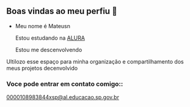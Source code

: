 ## Boas vindas ao meu perfiu 🖤

- Meu nome é Mateusn

  Estou estudando na [ALURA](https://alura.com.br)

  Estou me descenvolvendo

Ultilozo esse espaço para minha organização e compartilhamento dos meus projetos decenvolvido

  ### Voce pode entrar em contato comigo::
  0000108983844xsp@al.educacao.sp.gov.br


  
